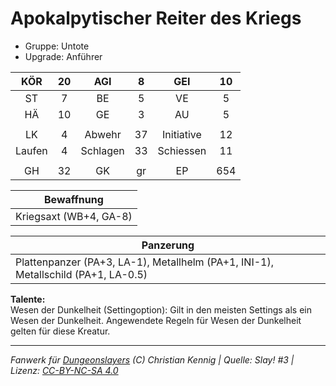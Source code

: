 # Apokalpytischer Reiter des Kriegs  
- Gruppe: Untote  
- Upgrade: Anführer  

| KÖR | 20 | AGI | 8 | GEI | 10 |
| :-: | :-: | :-: | :-: | :-: | :-: |
| ST | 7 | BE | 5 | VE | 5 |
| HÄ | 10 | GE | 3 | AU | 5 |
|  |
| LK | 4 | Abwehr | 37 | Initiative | 12 |
| Laufen | 4 | Schlagen | 33 | Schiessen | 11 |
|  |
| GH | 32 | GK | gr | EP | 654 |

| Bewaffnung |
| --- |
| Kriegsaxt (WB+4, GA-8) |


| Panzerung |
| --- |
| Plattenpanzer (PA+3, LA-1), Metallhelm (PA+1, INI-1), Metallschild (PA+1, LA-0.5) |


**Talente:**  
Wesen der Dunkelheit (Settingoption): Gilt in den meisten Settings als ein Wesen der Dunkelheit. Angewendete Regeln für Wesen der Dunkelheit gelten für diese Kreatur.





___
*Fanwerk für [Dungeonslayers](https://www.dungeonslayers.net/) (C) Christian Kennig | Quelle: Slay! #3 | Lizenz: [CC-BY-NC-SA 4.0](https://creativecommons.org/licenses/by-nc-sa/4.0/deed.de)*